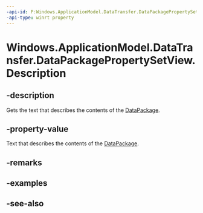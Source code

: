```yaml
---
-api-id: P:Windows.ApplicationModel.DataTransfer.DataPackagePropertySetView.Description
-api-type: winrt property
---
```


<!-- Property syntax
public string Description { get; }
-->

# Windows.ApplicationModel.DataTransfer.DataPackagePropertySetView.Description

## -description
Gets the text that describes the contents of the [DataPackage](datapackage.md).

## -property-value
Text that describes the contents of the [DataPackage](datapackage.md).

## -remarks

## -examples

## -see-also
